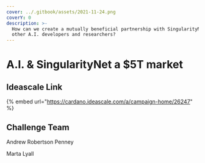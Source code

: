 ```yaml
---
cover: ../.gitbook/assets/2021-11-24.png
coverY: 0
description: >-
  How can we create a mutually beneficial partnership with SingularityNet and
  other A.I. developers and researchers?
---
```


# A.I. & SingularityNet a $5T market

## Ideascale Link

{% embed url="https://cardano.ideascale.com/a/campaign-home/26247" %}

## Challenge Team

Andrew Robertson Penney

Marta Lyall

